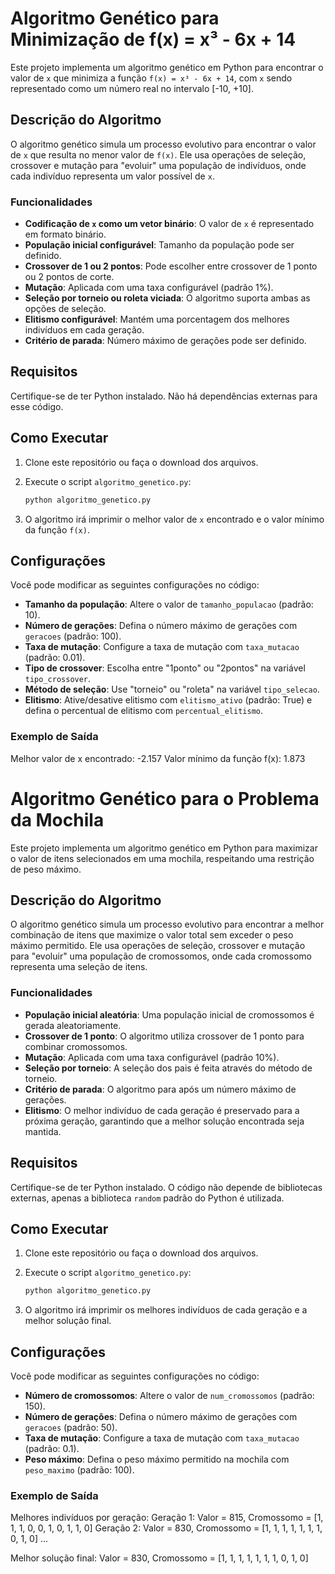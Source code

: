# Algoritmo Genético para Minimização de f(x) = x³ - 6x + 14

Este projeto implementa um algoritmo genético em Python para encontrar o valor de `x` que minimiza a função `f(x) = x³ - 6x + 14`, com `x` sendo representado como um número real no intervalo [-10, +10].

## Descrição do Algoritmo

O algoritmo genético simula um processo evolutivo para encontrar o valor de `x` que resulta no menor valor de `f(x)`. Ele usa operações de seleção, crossover e mutação para "evoluir" uma população de indivíduos, onde cada indivíduo representa um valor possível de `x`.

### Funcionalidades

- **Codificação de `x` como um vetor binário**: O valor de `x` é representado em formato binário.
- **População inicial configurável**: Tamanho da população pode ser definido.
- **Crossover de 1 ou 2 pontos**: Pode escolher entre crossover de 1 ponto ou 2 pontos de corte.
- **Mutação**: Aplicada com uma taxa configurável (padrão 1%).
- **Seleção por torneio ou roleta viciada**: O algoritmo suporta ambas as opções de seleção.
- **Elitismo configurável**: Mantém uma porcentagem dos melhores indivíduos em cada geração.
- **Critério de parada**: Número máximo de gerações pode ser definido.

## Requisitos

Certifique-se de ter Python instalado. Não há dependências externas para esse código.

## Como Executar

1. Clone este repositório ou faça o download dos arquivos.

2. Execute o script `algoritmo_genetico.py`:
    ```bash
    python algoritmo_genetico.py
    ```

3. O algoritmo irá imprimir o melhor valor de `x` encontrado e o valor mínimo da função `f(x)`.

## Configurações

Você pode modificar as seguintes configurações no código:

- **Tamanho da população**: Altere o valor de `tamanho_populacao` (padrão: 10).
- **Número de gerações**: Defina o número máximo de gerações com `geracoes` (padrão: 100).
- **Taxa de mutação**: Configure a taxa de mutação com `taxa_mutacao` (padrão: 0.01).
- **Tipo de crossover**: Escolha entre "1ponto" ou "2pontos" na variável `tipo_crossover`.
- **Método de seleção**: Use "torneio" ou "roleta" na variável `tipo_selecao`.
- **Elitismo**: Ative/desative elitismo com `elitismo_ativo` (padrão: True) e defina o percentual de elitismo com `percentual_elitismo`.

### Exemplo de Saída

Melhor valor de x encontrado: -2.157
Valor mínimo da função f(x): 1.873






# Algoritmo Genético para o Problema da Mochila

Este projeto implementa um algoritmo genético em Python para maximizar o valor de itens selecionados em uma mochila, respeitando uma restrição de peso máximo.

## Descrição do Algoritmo

O algoritmo genético simula um processo evolutivo para encontrar a melhor combinação de itens que maximize o valor total sem exceder o peso máximo permitido. Ele usa operações de seleção, crossover e mutação para "evoluir" uma população de cromossomos, onde cada cromossomo representa uma seleção de itens.

### Funcionalidades

- **População inicial aleatória**: Uma população inicial de cromossomos é gerada aleatoriamente.
- **Crossover de 1 ponto**: O algoritmo utiliza crossover de 1 ponto para combinar cromossomos.
- **Mutação**: Aplicada com uma taxa configurável (padrão 10%).
- **Seleção por torneio**: A seleção dos pais é feita através do método de torneio.
- **Critério de parada**: O algoritmo para após um número máximo de gerações.
- **Elitismo**: O melhor indivíduo de cada geração é preservado para a próxima geração, garantindo que a melhor solução encontrada seja mantida.

## Requisitos

Certifique-se de ter Python instalado. O código não depende de bibliotecas externas, apenas a biblioteca `random` padrão do Python é utilizada.

## Como Executar

1. Clone este repositório ou faça o download dos arquivos.

2. Execute o script `algoritmo_genetico.py`:
    ```bash
    python algoritmo_genetico.py
    ```

3. O algoritmo irá imprimir os melhores indivíduos de cada geração e a melhor solução final.

## Configurações

Você pode modificar as seguintes configurações no código:

- **Número de cromossomos**: Altere o valor de `num_cromossomos` (padrão: 150).
- **Número de gerações**: Defina o número máximo de gerações com `geracoes` (padrão: 50).
- **Taxa de mutação**: Configure a taxa de mutação com `taxa_mutacao` (padrão: 0.1).
- **Peso máximo**: Defina o peso máximo permitido na mochila com `peso_maximo` (padrão: 100).

### Exemplo de Saída

Melhores indivíduos por geração:
Geração 1: Valor = 815, Cromossomo = [1, 1, 1, 0, 0, 1, 0, 1, 1, 0]
Geração 2: Valor = 830, Cromossomo = [1, 1, 1, 1, 1, 1, 1, 0, 1, 0]
...

Melhor solução final: Valor = 830, Cromossomo = [1, 1, 1, 1, 1, 1, 1, 0, 1, 0]
